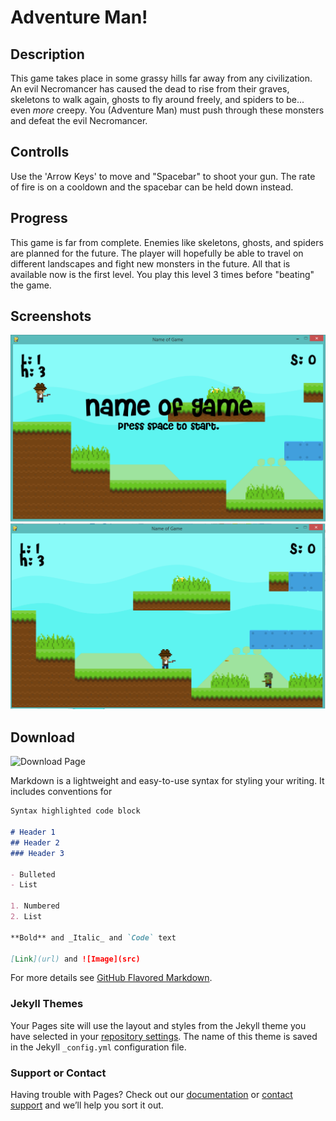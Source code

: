 # Adventure Man!

## Description
This game takes place in some grassy hills far away from any civilization. An evil Necromancer has caused the dead to rise from their graves, skeletons to walk again, ghosts to fly around freely, and spiders to be... even _more_ creepy. You (Adventure Man) must push through these monsters and defeat the evil Necromancer.

## Controlls
Use the 'Arrow Keys' to move and "Spacebar" to shoot your gun. The rate of fire is on a cooldown and the spacebar can be held down instead.

## Progress
This game is far from complete. Enemies like skeletons, ghosts, and spiders are planned for the future. The player will hopefully be able to travel on different landscapes and fight new monsters in the future. All that is available now is the first level. You play this level 3 times before "beating" the game.

## Screenshots
![Title](assets\Title.png)
![Game](assets\Game.png)

## Download
![Download Page](https://github.com/SilverLightning104/adventure_man/releases)

Markdown is a lightweight and easy-to-use syntax for styling your writing. It includes conventions for

```markdown
Syntax highlighted code block

# Header 1
## Header 2
### Header 3

- Bulleted
- List

1. Numbered
2. List

**Bold** and _Italic_ and `Code` text

[Link](url) and ![Image](src)
```

For more details see [GitHub Flavored Markdown](https://guides.github.com/features/mastering-markdown/).

### Jekyll Themes

Your Pages site will use the layout and styles from the Jekyll theme you have selected in your [repository settings](https://github.com/SilverLightning104/adventure_man/settings). The name of this theme is saved in the Jekyll `_config.yml` configuration file.

### Support or Contact

Having trouble with Pages? Check out our [documentation](https://help.github.com/categories/github-pages-basics/) or [contact support](https://github.com/contact) and we’ll help you sort it out.
